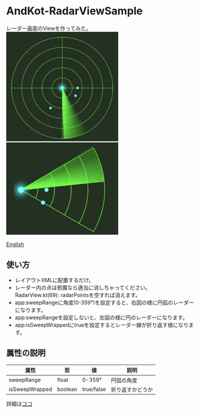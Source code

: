 # AndKot-RadarViewSample

レーダー画面のViewを作ってみた。
<img src="RadarView360.png" width="300" /> <img src="RadarView60.png" width="300" />

[English](README.md)

## 使い方
- レイアウトXMLに配置するだけ。
- レーダー内の点は邪魔なら適当に消しちゃってください。
  RadarView.kt(69): radarPointsを空すれば消えます。
- app:sweepRangeに角度(0-359°)を設定すると、右図の様に円弧のレーダーになります。
- app:sweepRangeを設定しないと、左図の様に円のレーダーになります。
- app:isSweepWrappedにtrueを設定するとレーダー線が折り返す様になります。

## 属性の説明
|属性|型|値|説明|
|---|---|---|---|
|sweepRange|float|0-359°|円弧の角度|
|isSweepWrapped|boolean|true/false|折り返すかどうか|

詳細は[ココ]()